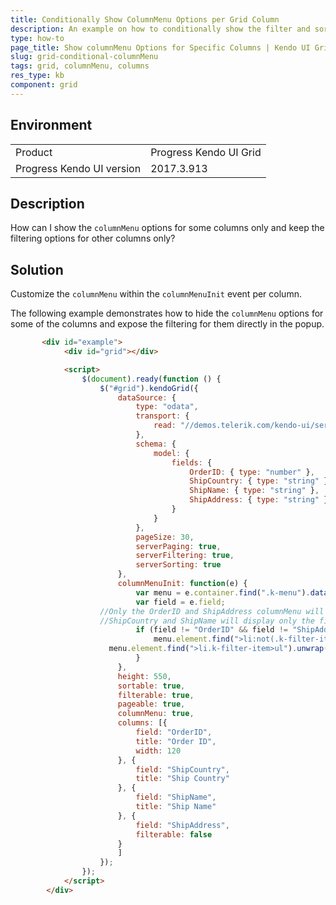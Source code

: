 ```yaml
---
title: Conditionally Show ColumnMenu Options per Grid Column
description: An example on how to conditionally show the filter and sort options in the columnMenu of the Kendo UI Grid.
type: how-to
page_title: Show columnMenu Options for Specific Columns | Kendo UI Grid
slug: grid-conditional-columnMenu
tags: grid, columnMenu, columns
res_type: kb
component: grid
---
```


## Environment

<table>
 <tr>
  <td>Product</td>
  <td>Progress Kendo UI Grid</td>
 </tr>
 <tr>
  <td>Progress Kendo UI version</td>
  <td>2017.3.913</td>
 </tr>
</table>

## Description

How can I show the `columnMenu` options for some columns only and keep the filtering options for other columns only?

## Solution

Customize the `columnMenu` within the `columnMenuInit` event per column.

The following example demonstrates how to hide the `columnMenu` options for some of the columns and expose the filtering for them directly in the popup.

```html
       <div id="example">
            <div id="grid"></div>

            <script>
            	$(document).ready(function () {
            		$("#grid").kendoGrid({
            			dataSource: {
            				type: "odata",
            				transport: {
            					read: "//demos.telerik.com/kendo-ui/service/Northwind.svc/Orders"
            				},
            				schema: {
            					model: {
            						fields: {
            							OrderID: { type: "number" },
            							ShipCountry: { type: "string" },
            							ShipName: { type: "string" },
            							ShipAddress: { type: "string" }
            						}
            					}
            				},
            				pageSize: 30,
            				serverPaging: true,
            				serverFiltering: true,
            				serverSorting: true
            			},
            			columnMenuInit: function(e) {
            				var menu = e.container.find(".k-menu").data("kendoMenu");
            				var field = e.field;
                    //Only the OrderID and ShipAddress columnMenu will show Columns and Sorting options
                    //ShipCountry and ShipName will display only the filter menu (directly in the columnMenu)
            				if (field != "OrderID" && field != "ShipAddress") {                      
            					menu.element.find(">li:not(.k-filter-item)").hide();                      
                      menu.element.find(">li.k-filter-item>ul").unwrap("li").show().prev().hide();
            				}
            			},
            			height: 550,
            			sortable: true,
            			filterable: true,
            			pageable: true,
						columnMenu: true,
            			columns: [{
            				field: "OrderID",
            				title: "Order ID",
            				width: 120
            			}, {
            				field: "ShipCountry",
            				title: "Ship Country"
            			}, {
            				field: "ShipName",
            				title: "Ship Name"
            			}, {
            				field: "ShipAddress",
            				filterable: false
            			}
            			]
            		});
            	});
            </script>
        </div>

```
